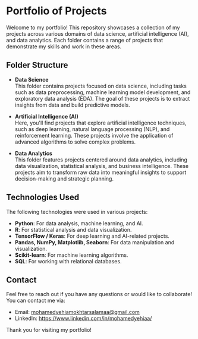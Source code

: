 # Portfolio of Projects

Welcome to my portfolio! This repository showcases a collection of my projects across various domains of data science, artificial intelligence (AI), and data analytics. Each folder contains a range of projects that demonstrate my skills and work in these areas.

## Folder Structure

- **Data Science**  
  This folder contains projects focused on data science, including tasks such as data preprocessing, machine learning model development, and exploratory data analysis (EDA). The goal of these projects is to extract insights from data and build predictive models.

- **Artificial Intelligence (AI)**  
  Here, you'll find projects that explore artificial intelligence techniques, such as deep learning, natural language processing (NLP), and reinforcement learning. These projects involve the application of advanced algorithms to solve complex problems.

- **Data Analytics**  
  This folder features projects centered around data analytics, including data visualization, statistical analysis, and business intelligence. These projects aim to transform raw data into meaningful insights to support decision-making and strategic planning.

## Technologies Used

The following technologies were used in various projects:

- **Python**: For data analysis, machine learning, and AI.
- **R**: For statistical analysis and data visualization.
- **TensorFlow / Keras**: For deep learning and AI-related projects.
- **Pandas, NumPy, Matplotlib, Seaborn**: For data manipulation and visualization.
- **Scikit-learn**: For machine learning algorithms.
- **SQL**: For working with relational databases.

## Contact

Feel free to reach out if you have any questions or would like to collaborate! You can contact me via:

- Email: mohamedyehiamokhtarsalamaa@gmail.com
- LinkedIn: https://www.linkedin.com/in/mohamedyehiaa/

Thank you for visiting my portfolio!
